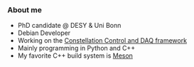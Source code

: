 ### About me

- PhD candidate @ DESY & Uni Bonn
- Debian Developer
- Working on the [Constellation Control and DAQ framework](https://constellation.pages.desy.de/)
- Mainly programming in Python and C++
- My favorite C++ build system is [Meson](https://mesonbuild.com/)
